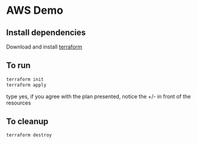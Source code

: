 # AWS Demo

## Install dependencies
Download and install [terraform](https://www.terraform.io/)

## To run

```bash
terraform init
terraform apply
```
type yes, if you agree with the plan presented, notice the +/- in front of the resources


## To cleanup
```bash
terraform destroy
```
